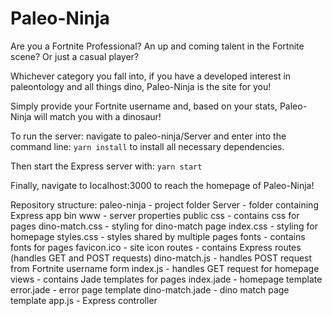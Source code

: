 # Paleo-Ninja

Are you a Fortnite Professional? An up and coming talent in the Fortnite scene? Or just a casual player?

Whichever category you fall into, if you have a developed interest in paleontology and all things dino, Paleo-Ninja is the site for you!

Simply provide your Fortnite username and, based on your stats, Paleo-Ninja will match you with a dinosaur!

To run the server: navigate to paleo-ninja/Server and enter into the command line:
`yarn install`
to install all necessary dependencies.

Then start the Express server with:
`yarn start`

Finally, navigate to localhost:3000 to reach the homepage of Paleo-Ninja!

Repository structure:
paleo-ninja - project folder
  Server - folder containing Express app
    bin
      www - server properties
    public
      css - contains css for pages
        dino-match.css - styling for dino-match page
        index.css - styling for homepage
        styles.css - styles shared by multiple pages
      fonts - contains fonts for pages
      favicon.ico - site icon
    routes - contains Express routes (handles GET and POST requests)
      dino-match.js - handles POST request from Fortnite username form
      index.js - handles GET request for homepage
    views - contains Jade templates for pages
      index.jade - homepage template
      error.jade - error page template
      dino-match.jade - dino match page template
    app.js - Express controller
    
